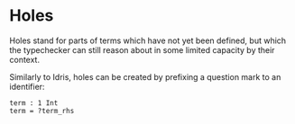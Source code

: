 # Holes

Holes stand for parts of terms which have not yet been defined, but which the typechecker can still reason about in some limited capacity by their context.

Similarly to Idris, holes can be created by prefixing a question mark to an identifier:

```
term : 1 Int
term = ?term_rhs
```
